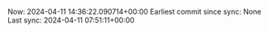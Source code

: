Now: 2024-04-11 14:36:22.090714+00:00 Earliest commit since sync: None Last sync: 2024-04-11 07:51:11+00:00
